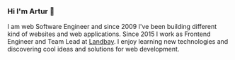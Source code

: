 ### Hi I'm Artur 👋

I am web Software Engineer and since 2009 I've been building different kind of websites and web applications. Since 2015 I work as Frontend Engineer and Team Lead at [Landbay](https://landbay.co.uk). I enjoy learning new technologies and discovering cool ideas and solutions for web development.

<!--
**arozwalak/arozwalak** is a ✨ _special_ ✨ repository because its `README.md` (this file) appears on your GitHub profile.

Here are some ideas to get you started:

- 🔭 I’m currently working on ...
- 🌱 I’m currently learning ...
- 👯 I’m looking to collaborate on ...
- 🤔 I’m looking for help with ...
- 💬 Ask me about ...
- 📫 How to reach me: ...
- 😄 Pronouns: ...
- ⚡ Fun fact: ...
-->
